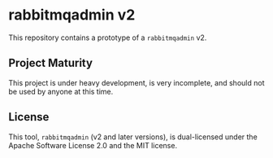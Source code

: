 # rabbitmqadmin v2

This repository contains a prototype of a `rabbitmqadmin` v2.

## Project Maturity

This project is under heavy development, is very incomplete, and should
not be used by anyone at this time.

## License

This tool, `rabbitmqadmin` (v2 and later versions), is dual-licensed under
the Apache Software License 2.0 and the MIT license.
